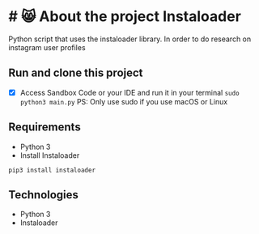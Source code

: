 
# # 😸 About the project Instaloader

Python script that uses the instaloader library. In order to do research on instagram user profiles

## Run and clone this project
- [x] Access Sandbox Code or your IDE and run it in your terminal
```sudo python3 main.py``` 
PS: Only use sudo if you use macOS or Linux

## Requirements
* Python 3
* Install Instaloader
```
pip3 install instaloader
```

## Technologies
* Python 3
* Instaloader

